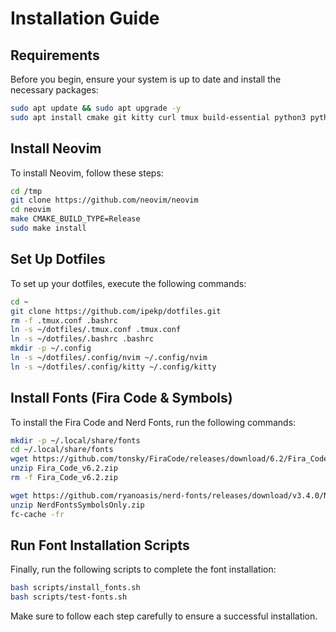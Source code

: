 
# Installation Guide

## Requirements

Before you begin, ensure your system is up to date and install the necessary packages:

```bash
sudo apt update && sudo apt upgrade -y
sudo apt install cmake git kitty curl tmux build-essential python3 python3-venv python3-pip xsel npm unzip
```

## Install Neovim

To install Neovim, follow these steps:

```bash
cd /tmp
git clone https://github.com/neovim/neovim
cd neovim
make CMAKE_BUILD_TYPE=Release
sudo make install
```

## Set Up Dotfiles

To set up your dotfiles, execute the following commands:

```bash
cd ~
git clone https://github.com/ipekp/dotfiles.git
rm -f .tmux.conf .bashrc
ln -s ~/dotfiles/.tmux.conf .tmux.conf
ln -s ~/dotfiles/.bashrc .bashrc
mkdir -p ~/.config
ln -s ~/dotfiles/.config/nvim ~/.config/nvim
ln -s ~/dotfiles/.config/kitty ~/.config/kitty
```

## Install Fonts (Fira Code & Symbols)

To install the Fira Code and Nerd Fonts, run the following commands:

```bash
mkdir -p ~/.local/share/fonts
cd ~/.local/share/fonts
wget https://github.com/tonsky/FiraCode/releases/download/6.2/Fira_Code_v6.2.zip
unzip Fira_Code_v6.2.zip
rm -f Fira_Code_v6.2.zip

wget https://github.com/ryanoasis/nerd-fonts/releases/download/v3.4.0/NerdFontsSymbolsOnly.zip
unzip NerdFontsSymbolsOnly.zip
fc-cache -fr
```

## Run Font Installation Scripts

Finally, run the following scripts to complete the font installation:

```bash
bash scripts/install_fonts.sh
bash scripts/test-fonts.sh
```

Make sure to follow each step carefully to ensure a successful installation.
```
